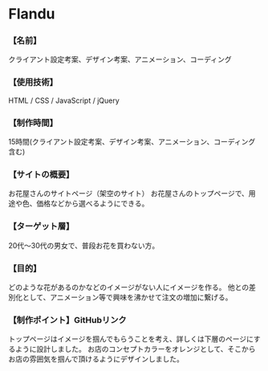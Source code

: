 # Flandu

### 【名前】
クライアント設定考案、デザイン考案、アニメーション、コーディング

### 【使用技術】
HTML / CSS / JavaScript / jQuery

### 【制作時間】
15時間(クライアント設定考案、デザイン考案、アニメーション、コーディング含む)

### 【サイトの概要】
お花屋さんのサイトページ（架空のサイト）
お花屋さんのトップページで、用途や色、価格などから選べるようにできる。

### 【ターゲット層】
20代〜30代の男女で、普段お花を買わない方。

### 【目的】
どのような花があるのかなどのイメージがない人にイメージを作る。
他との差別化として、アニメーション等で興味を沸かせて注文の増加に繋げる。

### 【制作ポイント】GitHubリンク
トップページはイメージを掴んでもらうことを考え、詳しくは下層のページにするように設計しました。
お店のコンセプトカラーをオレンジとして、そこからお店の雰囲気を掴んで頂けるようにデザインしました。
